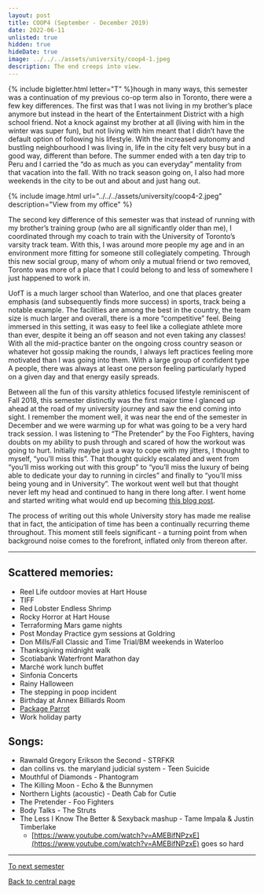 ```yaml
---
layout: post
title: COOP4 (September - December 2019)
date: 2022-06-11
unlisted: true
hidden: true
hideDate: true
image: ../../../assets/university/coop4-1.jpeg
description: The end creeps into view.
---
```

{% include bigletter.html letter="T" %}hough in many ways, this semester was a continuation of my previous co-op term also in Toronto, there were a few key differences. The first was that I was not living in my brother’s place anymore but instead in the heart of the Entertainment District with a high school friend. Not a knock against my brother at all (living with him in the winter was super fun), but not living with him meant that I didn’t have the default option of following his lifestyle. With the increased autonomy and bustling neighbourhood I was living in, life in the city felt very busy but in a good way, different than before. The summer ended with a ten day trip to Peru and I carried the “do as much as you can everyday” mentality from that vacation into the fall. With no track season going on, I also had more weekends in the city to be out and about and just hang out.

{% include image.html url="../../../assets/university/coop4-2.jpeg" description="View from my office" %}

The second key difference of this semester was that instead of running with my brother’s training group (who are all significantly older than me), I coordinated through my coach to train with the University of Toronto’s varsity track team. With this, I was around more people my age and in an environment more fitting for someone still collegiately competing. Through this new social group, many of whom only a mutual friend or two removed, Toronto was more of a place that I could belong to and less of somewhere I just happened to work in.

UofT is a much larger school than Waterloo, and one that places greater emphasis (and subsequently finds more success) in sports, track being a notable example. The facilities are among the best in the country, the team size is much larger and overall, there is a more “competitive” feel. Being immersed in this setting, it was easy to feel like a collegiate athlete more than ever, despite it being an off season and not even taking any classes! With all the mid-practice banter on the ongoing cross country season or whatever hot gossip making the rounds, I always left practices feeling more motivated than I was going into them. With a large group of confident type A people, there was always at least one person feeling particularly hyped on a given day and that energy easily spreads.

Between all the fun of this varsity athletics focused lifestyle reminiscent of Fall 2018, this semester distinctly was the first major time I glanced up ahead at the road of my university journey and saw the end coming into sight. I remember the moment well, it was near the end of the semester in December and we were warming up for what was going to be a very hard track session. I was listening to “The Pretender” by the Foo Fighters, having doubts on my ability to push through and scared of how the workout was going to hurt. Initially maybe just a way to cope with my jitters, I thought to myself, “you’ll miss this”. That thought quickly escalated and went from “you’ll miss working out with this group” to “you’ll miss the luxury of being able to dedicate your day to running in circles” and finally to “you’ll miss being young and in University”. The workout went well but that thought never left my head and continued to hang in there long after. I went home and started writing what would end up becoming [this blog post](https://nick-xie.github.io/blog/2020/02/26/21.html).

The process of writing out this whole University story has made me realise that in fact, the anticipation of time has been a continually recurring theme throughout. This moment still feels significant - a turning point from when background noise comes to the forefront, inflated only from thereon after.

---

## Scattered memories:
* Reel Life outdoor movies at Hart House
* TIFF
* Red Lobster Endless Shrimp
* Rocky Horror at Hart House
* Terraforming Mars game nights
* Post Monday Practice gym sessions at Goldring
* Don Mills/Fall Classic and Time Trial/BM weekends in Waterloo
* Thanksgiving midnight walk
* Scotiabank Waterfront Marathon day
* Marché work lunch buffet
* Sinfonia Concerts
* Rainy Halloween
* The stepping in poop incident
* Birthday at Annex Billiards Room
* [Package Parrot](https://lawrencexie.wordpress.com/2022/06/23/being-a-package-parrot/)
* Work holiday party

## Songs:
* Rawnald Gregory Erikson the Second - STRFKR
* dan collins vs. the maryland judicial system - Teen Suicide
* Mouthful of Diamonds - Phantogram
* The Killing Moon - Echo & the Bunnymen
* Northern Lights (acoustic) - Death Cab for Cutie
* The Pretender - Foo Fighters
* Body Talks - The Struts
* The Less I Know The Better & Sexyback mashup - Tame Impala & Justin Timberlake
    * [https://www.youtube.com/watch?v=AMEBifNPzxE](https://www.youtube.com/watch?v=AMEBifNPzxE) goes so hard

---

[To next semester](https://nick-xie.github.io/blog/2022/06/11/4a.html)

[Back to central page](https://nick-xie.github.io/blog/2022/06/11/this-was-university.html)
